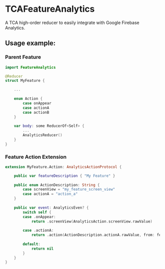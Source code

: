# TCAFeatureAnalytics

A TCA high-order reducer to easily integrate with Google Firebase Analytics.

## Usage example:

### Parent Feature

```swift
import FeatureAnalytics

@Reducer
struct MyFeature {

    ...
    
    enum Action {
        case onAppear
        case actionA
        case actionB
    }
    
    var body: some ReducerOf<Self> {
        ...
        AnalyticsReducer()
    }
}
```
### Feature Action Extension

```swift
extension MyFeature.Action: AnalyticsActionProtocol {

    public var featureDescription { "My Feature" }
    
    public enum ActionDescription: String {
        case screenView = "my_feature_screen_view"
        case actionA = "action_a"
    }
    
    public var event: AnalyticsEven? {
        switch self {
        case .onAppear:
            return .screenView(AnalyticsAction.screenView.rawValue)
            
        case .actionA:
            return .action(ActionDescription.actionA.rawValue, from: featureDescrition)
        
        default:
            return nil
        }
    } 
}
```

